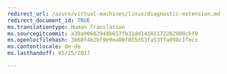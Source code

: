 ```yaml
---
redirect_url: /azure/virtual-machines/linux/diagnostic-extension.md
redirect_document_id: TRUE
ms.translationtype: Human Translation
ms.sourcegitcommit: a30a90682948b657fb31dd14101172282988cbf0
ms.openlocfilehash: 3868f4b2bf9e9ea00f855d53fa53ffa898c1fecc
ms.contentlocale: de-de
ms.lasthandoff: 05/25/2017

---
```



